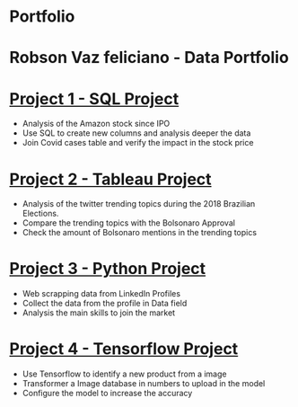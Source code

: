 # Portfolio
# Robson Vaz feliciano - Data Portfolio

# [Project 1 - SQL Project](https://github.com/robsonfeliciano/Portfolio/blob/main/sql_project.sql)
- Analysis of the Amazon stock since IPO
- Use SQL to create new columns and analysis deeper the data
- Join Covid cases table and verify the impact in the stock price

# [Project 2 - Tableau Project](https://public.tableau.com/app/profile/robson.feliciano/viz/BrazilianElection/Story1)
- Analysis of the twitter trending topics during the 2018 Brazilian Elections.
- Compare the trending topics with the Bolsonaro Approval
- Check the amount of Bolsonaro mentions in the trending topics

# [Project 3 - Python Project](https://github.com/robsonfeliciano/Portfolio/blob/main/project-linkedin.ipynb)
- Web scrapping data from LinkedIn Profiles
- Collect the data from the profile in Data field
- Analysis the main skills to join the market

# [Project 4 - Tensorflow Project](https://github.com/robsonfeliciano/Portfolio/blob/main/Tensorflow_project.ipynb)
- Use Tensorflow to identify a new product from a image
- Transformer a Image database in numbers to upload in the model
- Configure the model to increase the accuracy 
